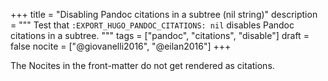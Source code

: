 +++
title = "Disabling Pandoc citations in a subtree (nil string)"
description = """
  Test that `:EXPORT_HUGO_PANDOC_CITATIONS: nil` disables Pandoc
  citations in a subtree.
  """
tags = ["pandoc", "citations", "disable"]
draft = false
nocite = ["@giovanelli2016", "@eilan2016"]
+++

The Nocites in the front-matter do not get rendered as citations.
